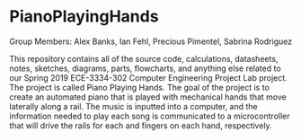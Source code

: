 # PianoPlayingHands

Group Members: Alex Banks, Ian Fehl, Precious Pimentel, Sabrina Rodriguez

This repository contains all of the source code, calculations, datasheets, notes, sketches, diagrams, parts, flowcharts, and anything else related to our Spring 2019 ECE-3334-302 Computer Engineering Project Lab project. The project is called Piano Playing Hands. The goal of the project is to create an automated piano that is played with mechanical hands that move laterally along a rail. The music is inputted into a computer, and the information needed to play each song is communicated to a microcontroller that will drive the rails for each and fingers on each hand, respectively. 
